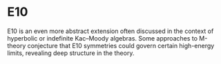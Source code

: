 # E10

E10 is an even more abstract extension often discussed in the context of hyperbolic or indefinite Kac–Moody algebras. Some approaches to M-theory conjecture that E10 symmetries could govern certain high-energy limits, revealing deep structure in the theory.
